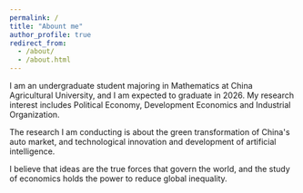 ```yaml
---
permalink: /
title: "Abount me"
author_profile: true
redirect_from: 
  - /about/
  - /about.html
---
```


I am an undergraduate student majoring in Mathematics at China Agricultural University, and I am expected to graduate in 2026. My research interest includes Political Economy, Development Economics and Industrial Organization. 

The research I am conducting is about the green transformation of China's auto market, and technological innovation and development of artificial intelligence. 

I believe that ideas are the true forces that govern the world, and the study of economics holds the power to reduce global inequality. 
